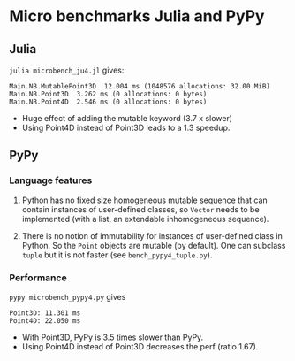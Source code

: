 # Micro benchmarks Julia and PyPy

## Julia

`julia microbench_ju4.jl` gives:

```
Main.NB.MutablePoint3D  12.004 ms (1048576 allocations: 32.00 MiB)
Main.NB.Point3D  3.262 ms (0 allocations: 0 bytes)
Main.NB.Point4D  2.546 ms (0 allocations: 0 bytes)
```

- Huge effect of adding the mutable keyword (3.7 x slower)
- Using Point4D instead of Point3D leads to a 1.3 speedup.

## PyPy

### Language features

1. Python has no fixed size homogeneous mutable sequence that
can contain instances of user-defined classes, so `Vector` needs to be
implemented (with a list, an extendable inhomogeneous sequence).

2. There is no notion of immutability for instances of user-defined class in
Python. So the `Point` objects are mutable (by default). One can subclass
`tuple` but it is not faster (see `bench_pypy4_tuple.py`).

### Performance

`pypy microbench_pypy4.py` gives

```
Point3D: 11.301 ms
Point4D: 22.050 ms
```

- With Point3D, PyPy is 3.5 times slower than PyPy.
- Using Point4D instead of Point3D decreases the perf (ratio 1.67).
